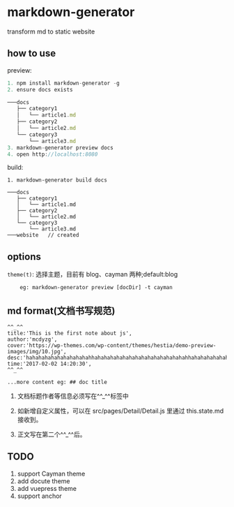 # markdown-generator

transform md to static website

## how to use

preview:

```js
1. npm install markdown-generator -g
2. ensure docs exists

───docs
   ├── category1
   │   └── article1.md
   ├── category2  
   │   └── article2.md
   └── category3  
 	   └── article3.md  
3. markdown-generator preview docs
4. open http://localhost:8080
```

build:

```
1. markdown-generator build docs

───docs
   ├── category1
   │   └── article1.md
   ├── category2  
   │   └── article2.md
   └── category3  
	   └── article3.md  
───website   // created
```

## options

`theme(t)`: 选择主题，目前有 blog、cayman 两种;default:blog

        eg: markdown-generator preview [docDir] -t cayman

## md format(文档书写规范)

```
^^_^^
title:'This is the first note about js',
author:'mcdyzg',
cover:'https://wp-themes.com/wp-content/themes/hestia/demo-preview-images/img/10.jpg',
desc:'hahahahahahahahahahahhahahahahahahahahahahahahahahahhahahahahahahahahahahahahahahahhahahahahahahahahahahahahahahahhahahahaha',
time:'2017-02-02 14:20:30',
^^_^^

...more content eg: ## doc title
```

1.  文档标题作者等信息必须写在^^\_^^标签中

2.  如新增自定义属性，可以在 src/pages/Detail/Detail.js 里通过 this.state.md 接收到。

3.  正文写在第二个^^\_^^后。

## TODO

1.  support Cayman theme
2.  add docute theme
3.  add vuepress theme
4.  support anchor
